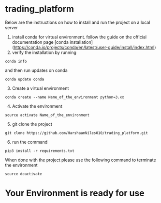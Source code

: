 # trading_platform
Below are the instructions on how to install and run the project on a local server
1) install conda for virtual environment.
  follow the guide on the official documentation page [conda installation] (https://conda.io/projects/conda/en/latest/user-guide/install/index.html)
2) verify the installation by running
  ``` 
  conda info
  ```
  and then run updates on conda
  ```
  conda update conda
  ```
3) Create a virtual environment
  ```
  conda create --name Name_of_the_environment python=3.xx
  ```
4) Activate the environment 
  ```
  source activate Name_of_the_environment
  ```
5) git clone the project
  ```
  git clone https://github.com/HarshaanNiles010/trading_platform.git
  ```
6) run the command
  ```
  pip3 install -r requirements.txt
  ```
When done with the project please use the following command to terminate the environment
  ```
  source deactivate
  ```
# Your Environment is ready for use